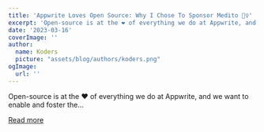 ```yaml
---
title: 'Appwrite Loves Open Source: Why I Chose To Sponsor Medito 🧘‍♀️'
excerpt: 'Open-source is at the ❤️ of everything we do at Appwrite, and we want to enable and foster the...'
date: '2023-03-16'
coverImage: ''
author:
  name: Koders
  picture: "assets/blog/authors/koders.png"
ogImage:
  url: ''
---
```


Open-source is at the ❤️ of everything we do at Appwrite, and we want to enable and foster the...

[Read more](https://dev.to/mayender/appwrite-loves-open-source-why-i-chose-to-sponsor-medito-3om0)
